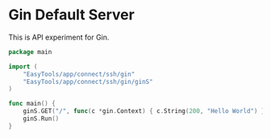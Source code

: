 # Gin Default Server

This is API experiment for Gin.

```go
package main

import (
	"EasyTools/app/connect/ssh/gin"
	"EasyTools/app/connect/ssh/gin/ginS"
)

func main() {
	ginS.GET("/", func(c *gin.Context) { c.String(200, "Hello World") })
	ginS.Run()
}
```
